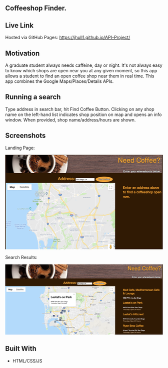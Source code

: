 ## Coffeeshop Finder.

## Live Link 
Hosted via GitHub Pages:  https://jhull1.github.io/API-Project/

## Motivation

A graduate student always needs caffeine, day or night. It's not always easy to know which shops are open near you at any given moment, so this 
app allows a student to find an open coffee shop near them in real time. This app combines the Google Maps/Places/Details APIs.

## Running a search

Type address in search bar, hit Find Coffee Button. Clicking on any shop name on the left-hand list indicates shop position on map and opens an info window.
When provided, shop name/address/hours are shown.

## Screenshots
Landing Page:

![login screen](screenshots/login.png)

Search Results:

![results](screenshots/results.png)

## Built With
* HTML/CSS/JS
